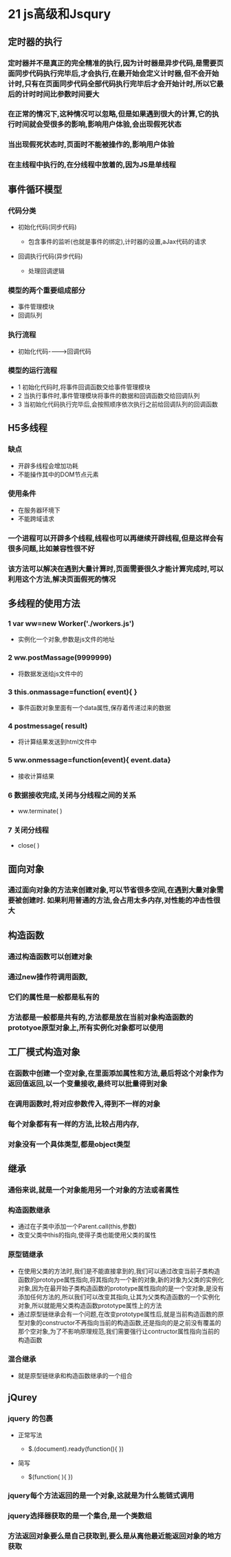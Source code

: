 # 21 js高级和Jsqury

## 定时器的执行

### 定时器并不是真正的完全精准的执行,因为计时器是异步代码,是需要页面同步代码执行完毕后,才会执行,在最开始会定义计时器,但不会开始计时,只有在页面同步代码全部代码执行完毕后才会开始计时,所以它最后的计时时间比参数时间要大

### 在正常的情况下,这种情况可以忽略,但是如果遇到很大的计算,它的执行时间就会受很多的影响,影响用户体验,会出现假死状态

### 当出现假死状态时,页面时不能被操作的,影响用户体验

### 在主线程中执行的,在分线程中放着的,因为JS是单线程

## 事件循环模型

### 代码分类

- 初始化代码(同步代码)

	- 包含事件的监听(也就是事件的绑定),计时器的设置,aJax代码的请求

- 回调执行代码(异步代码)

	- 处理回调逻辑

### 模型的两个重要组成部分

- 事件管理模块
- 回调队列

### 执行流程

- 初始化代码---->回调代码

### 模型的运行流程

- 1 初始化代码时,将事件回调函数交给事件管理模块
- 2 当执行事件时,事件管理模块将事件的数据和回调函数交给回调队列
- 3 当初始化代码执行完毕后,会按照顺序依次执行之前给回调队列的回调函数

## H5多线程

### 缺点

- 开辟多线程会增加功耗
- 不能操作其中的DOM节点元素

### 使用条件

- 在服务器环境下
- 不能跨域请求

### 一个进程可以开辟多个线程,线程也可以再继续开辟线程,但是这样会有很多问题,比如兼容性很不好

### 该方法可以解决在遇到大量计算时,页面需要很久才能计算完成时,可以利用这个方法,解决页面假死的情况

## 多线程的使用方法

### 1   var ww=new Worker('./workers.js')

- 实例化一个对象,参数是js文件的地址

### 2 ww.postMassage(9999999)

- 将数据发送给js文件中的

### 3 this.onmassage=function( event){   }

- 事件函数对象里面有一个data属性,保存着传递过来的数据

### 4  postmessage( result)

- 将计算结果发送到html文件中

### 5  ww.onmessage=function(event){ event.data}

- 接收计算结果

### 6 数据接收完成,关闭与分线程之间的关系

- ww.terminate( )

### 7 关闭分线程

- close( )

## 面向对象

### 通过面向对象的方法来创建对象,可以节省很多空间,在遇到大量对象需要被创建时. 如果利用普通的方法,会占用太多内存,对性能的冲击性很大

## 构造函数

### 通过构造函数可以创建对象

### 通过new操作符调用函数,

### 它们的属性是一般都是私有的

### 方法都是一般都是共有的,方法都是放在当前对象构造函数的prototyoe原型对象上,所有实例化对象都可以使用

## 工厂模式构造对象

### 在函数中创建一个空对象,在里面添加属性和方法,最后将这个对象作为返回值返回,以一个变量接收,最终可以批量得到对象

### 在调用函数时,将对应参数传入,得到不一样的对象

### 每个对象都有有一样的方法,比较占用内存,

### 对象没有一个具体类型,都是object类型

## 继承

### 通俗来说,就是一个对象能用另一个对象的方法或者属性

### 构造函数继承

- 通过在子类中添加一个Parent.call(this,参数)
- 改变父类中this的指向,使得子类也能使用父类的属性

### 原型链继承

- 在使用父类的方法时,我们是不能直接拿到的,我们可以通过改变当前子类构造函数的prototype属性指向,将其指向为一个新的对象,新的对象为父类的实例化对象,因为在最开始子类构造函数的prototype属性指向的是一个空对象,是没有添加任何方法的,所以我们可以改变其指向,让其为父类构造函数的一个实例化对象,所以就能用父类构造函数prototype属性上的方法
- 通过原型链继承会有一个问题,在改变prototype属性后,就是当前构造函数的原型对象的constructor不再指向当前的构造函数,还是指向的是之前没有覆盖的那个空对象,为了不影响原理规范,我们需要强行让contructor属性指向当前的构造函数

### 混合继承

- 就是原型链继承和构造函数继承的一个组合

## jQurey

### jquery 的包裹

- 正常写法

	- $.(document).ready(function(){  })

- 简写

	- $(function( ){ })

### jquery每个方法返回的是一个对象,这就是为什么能链式调用

### jquery选择器获取的是一个集合,是一个类数组

### 方法返回对象要么是自己获取到,要么是从离他最近能返回对象的地方获取

